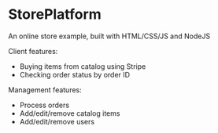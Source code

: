 # StorePlatform

An online store example, built with HTML/CSS/JS and NodeJS

Client features:
- Buying items from catalog using Stripe
- Checking order status by order ID

Management features:
- Process orders
- Add/edit/remove catalog items
- Add/edit/remove users
